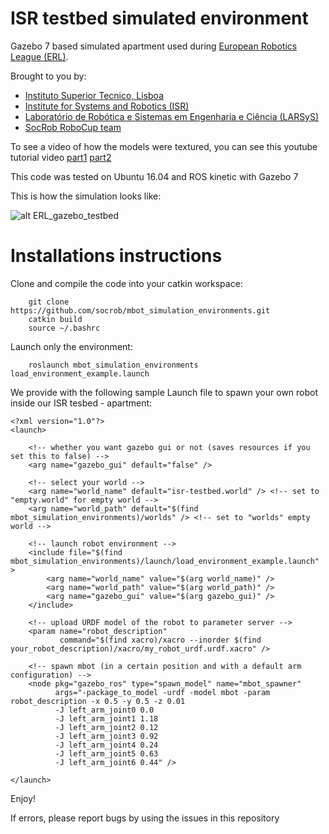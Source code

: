 ISR testbed simulated environment
============================

Gazebo 7 based simulated apartment used during [European Robotics League (ERL)](https://www.eu-robotics.net/robotics_league).

Brought to you by:

- [Instituto Superior Tecnico, Lisboa](http://welcome.isr.tecnico.ulisboa.pt/)
- [Institute for Systems and Robotics (ISR)](http://welcome.isr.tecnico.ulisboa.pt/)
- [Laboratório de Robótica e Sistemas em Engenharia e Ciência (LARSyS)](http://larsys.pt/)
- [SocRob RoboCup team](http://socrob.isr.tecnico.ulisboa.pt)

To see a video of how the models were textured, you can see this youtube tutorial
video [part1](https://www.youtube.com/watch?v=Xo2vIfcjfJw&lc=z23ls5sxhsvmzzlvyacdp435jacfcr5kh2ncmq1423xw03c010c)
[part2](https://www.youtube.com/watch?v=5Jr1flkjQoU&t=19s)

This code was tested on Ubuntu 16.04 and ROS kinetic with Gazebo 7

This is how the simulation looks like:

![alt ERL_gazebo_testbed](https://github.com/socrob/mbot_simulation_environments/blob/kinetic/doc/erl_testbed.jpg "ERL testbed")

Installations instructions
==========================

Clone and compile the code into your catkin workspace:

        git clone https://github.com/socrob/mbot_simulation_environments.git
        catkin build
        source ~/.bashrc

Launch only the environment:

        roslaunch mbot_simulation_environments load_environment_example.launch

We provide with the following sample Launch file to spawn your own robot inside our ISR tesbed - apartment:

```
<?xml version="1.0"?>
<launch>

    <!-- whether you want gazebo gui or not (saves resources if you set this to false) -->
    <arg name="gazebo_gui" default="false" />

    <!-- select your world -->
    <arg name="world_name" default="isr-testbed.world" /> <!-- set to "empty.world" for empty world -->
    <arg name="world_path" default="$(find mbot_simulation_environments)/worlds" /> <!-- set to "worlds" empty world -->

    <!-- launch robot environment -->
    <include file="$(find mbot_simulation_environments)/launch/load_environment_example.launch" >
        <arg name="world_name" value="$(arg world_name)" />
        <arg name="world_path" value="$(arg world_path)" />
        <arg name="gazebo_gui" value="$(arg gazebo_gui)" />
    </include>
    
    <!-- upload URDF model of the robot to parameter server -->
    <param name="robot_description"
           command="$(find xacro)/xacro --inorder $(find your_robot_description)/xacro/my_robot_urdf.urdf.xacro" />
    
    <!-- spawn mbot (in a certain position and with a default arm configuration) -->
    <node pkg="gazebo_ros" type="spawn_model" name="mbot_spawner"
          args="-package_to_model -urdf -model mbot -param robot_description -x 0.5 -y 0.5 -z 0.01
          -J left_arm_joint0 0.0
          -J left_arm_joint1 1.18
          -J left_arm_joint2 0.12
          -J left_arm_joint3 0.92
          -J left_arm_joint4 0.24
          -J left_arm_joint5 0.63
          -J left_arm_joint6 0.44" />
          
</launch>
```

Enjoy!

If errors, please report bugs by using the issues in this repository
